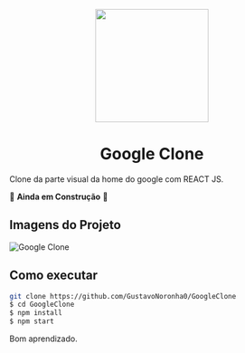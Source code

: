 <p align="center">
  <img src="https://www.google.com/images/branding/googlelogo/2x/googlelogo_color_272x92dp.png" width="200" />
</p>

<h1 align="center">
 Google Clone
</h1>

Clone da parte visual da home do google com REACT JS.

🚧 **Ainda em Construção** 🚧

## Imagens do Projeto
![Google Clone](https://user-images.githubusercontent.com/77861206/105567962-b6a61980-5d14-11eb-9aea-d93fb8821264.PNG)


## Como executar

```bash
git clone https://github.com/GustavoNoronha0/GoogleClone
$ cd GoogleClone
$ npm install
$ npm start
```

Bom aprendizado.<br/>